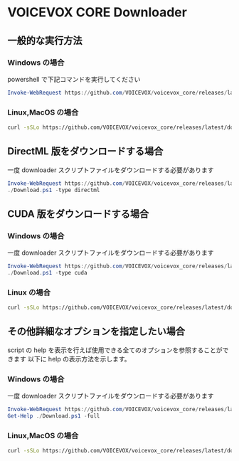 # VOICEVOX CORE Downloader

## 一般的な実行方法

### Windows の場合

powershell で下記コマンドを実行してください

```powershell
Invoke-WebRequest https://github.com/VOICEVOX/voicevox_core/releases/latest/download/Download.ps1 | powershell
```

### Linux,MacOS の場合

```bash
curl -sSLo https://github.com/VOICEVOX/voicevox_core/releases/latest/download/download.sh | bash -s
```

## DirectML 版をダウンロードする場合

一度 downloader スクリプトファイルをダウンロードする必要があります

```powershell
Invoke-WebRequest https://github.com/VOICEVOX/voicevox_core/releases/latest/download/Download.ps1 -Output ./Download.ps1
./Download.ps1 -type directml
```

## CUDA 版をダウンロードする場合

### Windows の場合

一度 downloader スクリプトファイルをダウンロードする必要があります

```powershell
Invoke-WebRequest https://github.com/VOICEVOX/voicevox_core/releases/latest/download/Download.ps1 -Output ./Download.ps1
./Download.ps1 -type cuda
```

### Linux の場合

```bash
curl -sSLo https://github.com/VOICEVOX/voicevox_core/releases/latest/download/download.sh | bash -s -- --type cuda
```

## その他詳細なオプションを指定したい場合

script の help を表示を行えば使用できる全てのオプションを参照することができます
以下に help の表示方法を示します。

### Windows の場合

一度 downloader スクリプトファイルをダウンロードする必要があります

```powershell
Invoke-WebRequest https://github.com/VOICEVOX/voicevox_core/releases/latest/download/Download.ps1 -Output ./Download.ps1
Get-Help ./Download.ps1 -full
```

### Linux,MacOS の場合

```bash
curl -sSLo https://github.com/VOICEVOX/voicevox_core/releases/latest/download/download.sh | bash -s -- --help
```
